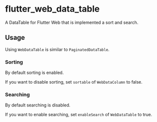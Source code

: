 # flutter_web_data_table

A DataTable for Flutter Web that is implemented a sort and search.

## Usage

Using `WebDataTable` is similar to `PaginatedDataTable`.

### Sorting

By default sorting is enabled.

If you want to disable sorting, set `sortable` of `WebDataColumn` to false.

### Searching

By default searching is disabled.

If you want to enable searching, set `enableSearch` of `WebDataTable` to true.

